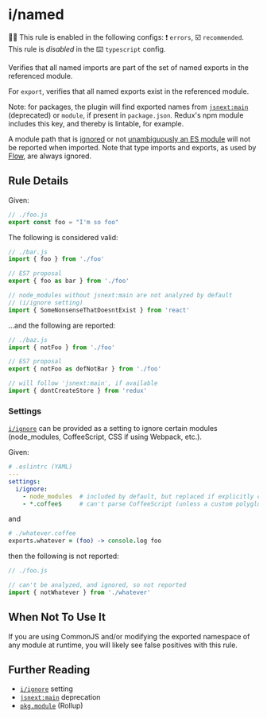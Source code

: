 # i/named

💼🚫 This rule is enabled in the following configs: ❗ `errors`, ☑️ `recommended`. This rule is _disabled_ in the ⌨️ `typescript` config.

<!-- end auto-generated rule header -->

Verifies that all named imports are part of the set of named exports in the referenced module.

For `export`, verifies that all named exports exist in the referenced module.

Note: for packages, the plugin will find exported names
from [`jsnext:main`] (deprecated) or `module`, if present in `package.json`.
Redux's npm module includes this key, and thereby is lintable, for example.

A module path that is [ignored] or not [unambiguously an ES module] will not be reported when imported. Note that type imports and exports, as used by [Flow], are always ignored.

[ignored]: ../../README.md#importignore
[unambiguously an ES module]: https://github.com/bmeck/UnambiguousJavaScriptGrammar
[Flow]: https://flow.org/

## Rule Details

Given:

```js
// ./foo.js
export const foo = "I'm so foo"
```

The following is considered valid:

```js
// ./bar.js
import { foo } from './foo'

// ES7 proposal
export { foo as bar } from './foo'

// node_modules without jsnext:main are not analyzed by default
// (i/ignore setting)
import { SomeNonsenseThatDoesntExist } from 'react'
```

...and the following are reported:

```js
// ./baz.js
import { notFoo } from './foo'

// ES7 proposal
export { notFoo as defNotBar } from './foo'

// will follow 'jsnext:main', if available
import { dontCreateStore } from 'redux'
```

### Settings

[`i/ignore`] can be provided as a setting to ignore certain modules (node_modules,
CoffeeScript, CSS if using Webpack, etc.).

Given:

```yaml
# .eslintrc (YAML)
---
settings:
  i/ignore:
    - node_modules  # included by default, but replaced if explicitly configured
    - *.coffee$     # can't parse CoffeeScript (unless a custom polyglot parser was configured)
```

and

```coffeescript
# ./whatever.coffee
exports.whatever = (foo) -> console.log foo
```

then the following is not reported:

```js
// ./foo.js

// can't be analyzed, and ignored, so not reported
import { notWhatever } from './whatever'
```

## When Not To Use It

If you are using CommonJS and/or modifying the exported namespace of any module at
runtime, you will likely see false positives with this rule.

## Further Reading

- [`i/ignore`] setting
- [`jsnext:main`] deprecation
- [`pkg.module`] (Rollup)

[`jsnext:main`]: https://github.com/jsforum/jsforum/issues/5
[`pkg.module`]: https://github.com/rollup/rollup/wiki/pkg.module
[`i/ignore`]: ../../README.md#importignore
